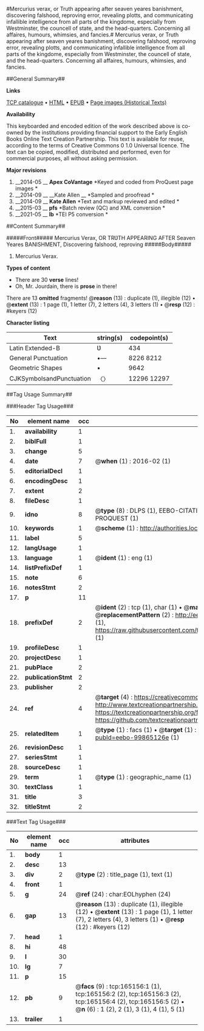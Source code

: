 #Mercurius verax, or Truth appearing after seaven yeares banishment, discovering falshood, reproving error, revealing plotts, and communicating infallible intelligence from all parts of the kingdome, especially from Westminster, the councell of state, and the head-quarters. Concerning all affaires, humours, whimsies, and fancies.#
Mercurius verax, or Truth appearing after seaven yeares banishment, discovering falshood, reproving error, revealing plotts, and communicating infallible intelligence from all parts of the kingdome, especially from Westminster, the councell of state, and the head-quarters. Concerning all affaires, humours, whimsies, and fancies.

##General Summary##

**Links**

[TCP catalogue](http://www.ota.ox.ac.uk/tcp/)  • 
[HTML](http://tei.it.ox.ac.uk/tcp/Texts-HTML/free/A89/A89080.html)  • 
[EPUB](http://tei.it.ox.ac.uk/tcp/Texts-EPUB/free/A89/A89080.epub) • 
[Page images (Historical Texts)](https://historicaltexts.jisc.ac.uk/eebo-99865126e)

**Availability**

This keyboarded and encoded edition of the work described above is co-owned by the
    institutions providing financial support to the Early English Books Online Text Creation
    Partnership. This text is available for reuse, according to the terms of  Creative Commons 0 1.0 Universal
    licence. The text can be copied, modified, distributed and performed, even for commercial
    purposes, all without asking permission.

**Major revisions**

1. __2014-05 __ __Apex CoVantage__ *Keyed and coded from ProQuest page images *
1. __2014-09 __ __Kate Allen __ *Sampled and proofread *
1. __2014-09 __ __Kate Allen__ *Text and markup reviewed and edited *
1. __2015-03 __ __pfs__ *Batch review (QC) and XML conversion *
1. __2021-05 __ __lb__ *TEI P5 conversion *

##Content Summary##

#####Front#####
 Mercurius Verax, OR TRƲTH APPEARING AFTER Seaven Yeares BANISHMENT, Discovering falshood, reproving
#####Body#####

1. Mercurius Verax.

**Types of content**

  * There are 30 **verse** lines!
  * Oh, Mr. Jourdain, there is **prose** in there!

There are 13 **omitted** fragments! 
 @__reason__ (13) : duplicate (1), illegible (12)  •  @__extent__ (13) : 1 page (1), 1 letter (7), 2 letters (4), 3 letters (1)  •  @__resp__ (12) : #keyers (12)

**Character listing**


|Text|string(s)|codepoint(s)|
|---|---|---|
|Latin Extended-B|Ʋ|434|
|General Punctuation|•—|8226 8212|
|Geometric Shapes|▪|9642|
|CJKSymbolsandPunctuation|〈〉|12296 12297|

##Tag Usage Summary##

###Header Tag Usage###

|No|element name|occ|attributes|
|---|---|---|---|
|1.|__availability__|1||
|2.|__biblFull__|1||
|3.|__change__|5||
|4.|__date__|7| @__when__ (1) : 2016-02 (1)|
|5.|__editorialDecl__|1||
|6.|__encodingDesc__|1||
|7.|__extent__|2||
|8.|__fileDesc__|1||
|9.|__idno__|8| @__type__ (8) : DLPS (1), EEBO-CITATION (1), VID (1), EEBO-PROQUEST (1), STC (3), PROQUEST (1)|
|10.|__keywords__|1| @__scheme__ (1) : http://authorities.loc.gov/ (1)|
|11.|__label__|5||
|12.|__langUsage__|1||
|13.|__language__|1| @__ident__ (1) : eng (1)|
|14.|__listPrefixDef__|1||
|15.|__note__|6||
|16.|__notesStmt__|2||
|17.|__p__|11||
|18.|__prefixDef__|2| @__ident__ (2) : tcp (1), char (1)  •  @__matchPattern__ (2) : ([0-9\-]+):([0-9IVX]+) (1), (.+) (1)  •  @__replacementPattern__ (2) : http://eebo.chadwyck.com/downloadtiff?vid=$1&page=$2 (1), https://raw.githubusercontent.com/textcreationpartnership/Texts/master/tcpchars.xml#$1 (1)|
|19.|__profileDesc__|1||
|20.|__projectDesc__|1||
|21.|__pubPlace__|2||
|22.|__publicationStmt__|2||
|23.|__publisher__|2||
|24.|__ref__|4| @__target__ (4) : https://creativecommons.org/publicdomain/zero/1.0/ (1), http://www.textcreationpartnership.org/docs/. (1), https://textcreationpartnership.org/faq/#faq05 (1), https://github.com/textcreationpartnership (1)|
|25.|__relatedItem__|1| @__type__ (1) : facs (1)  •  @__target__ (1) : https://data.historicaltexts.jisc.ac.uk/view?pubId=eebo-99865126e (1)|
|26.|__revisionDesc__|1||
|27.|__seriesStmt__|1||
|28.|__sourceDesc__|1||
|29.|__term__|1| @__type__ (1) : geographic_name (1)|
|30.|__textClass__|1||
|31.|__title__|3||
|32.|__titleStmt__|2||


###Text Tag Usage###

|No|element name|occ|attributes|
|---|---|---|---|
|1.|__body__|1||
|2.|__desc__|13||
|3.|__div__|2| @__type__ (2) : title_page (1), text (1)|
|4.|__front__|1||
|5.|__g__|24| @__ref__ (24) : char:EOLhyphen (24)|
|6.|__gap__|13| @__reason__ (13) : duplicate (1), illegible (12)  •  @__extent__ (13) : 1 page (1), 1 letter (7), 2 letters (4), 3 letters (1)  •  @__resp__ (12) : #keyers (12)|
|7.|__head__|1||
|8.|__hi__|48||
|9.|__l__|30||
|10.|__lg__|7||
|11.|__p__|15||
|12.|__pb__|9| @__facs__ (9) : tcp:165156:1 (1), tcp:165156:2 (2), tcp:165156:3 (2), tcp:165156:4 (2), tcp:165156:5 (2)  •  @__n__ (6) : 1 (2), 2 (1), 3 (1), 4 (1), 5 (1)|
|13.|__trailer__|1||
